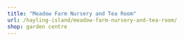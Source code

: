 ```yaml
---
title: "Meadow Farm Nursery and Tea Room"
url: /hayling-island/meadow-farm-nursery-and-tea-room/
shop: garden centre
---
```


